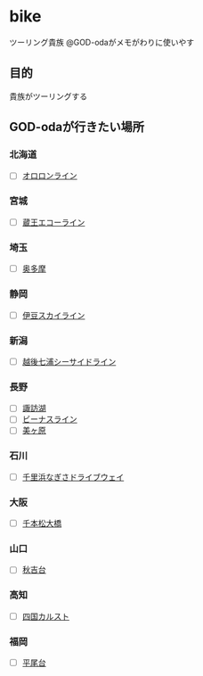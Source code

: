 # bike
ツーリング貴族
@GOD-odaがメモがわりに使いやす

## 目的
貴族がツーリングする

## GOD-odaが行きたい場所

### 北海道
- [ ] [オロロンライン](https://hokkaido-labo.com/hokkaido-ororon-line-9049)

### 宮城
- [ ] [蔵王エコーライン](http://www.zao-machi.com/553)

### 埼玉
- [ ] [奥多摩](https://www.jalan.net/kankou/spt_13308ab2030004436/)

### 静岡
- [ ] [伊豆スカイライン](http://siz-road.or.jp/sz/road/izusk/)

### 新潟
- [ ] [越後七浦シーサイドライン](https://niigata-kankou.or.jp/spot/7406)

### 長野
- [ ] [諏訪湖](https://www.suwakanko.jp/point/nature.php?id=suwako)
- [ ] [ビーナスライン](http://www.venus-line.net/)
- [ ] [美ヶ原](https://www.travel.co.jp/guide/article/5603/)

### 石川
- [ ] [千里浜なぎさドライブウェイ](https://gurutabi.gnavi.co.jp/a/a_1918/)

### 大阪
- [ ] [千本松大橋](https://www.travel.co.jp/guide/article/29729/)

### 山口
- [ ] [秋吉台](https://www.jalan.net/kankou/spt_35462ab2022006096/)

### 高知
- [ ] [四国カルスト](https://www.iyokannet.jp/feature/karusuto/drive)

### 福岡
- [ ] [平尾台](http://www.gururich-kitaq.com/search/category/detail.php?id=29)
